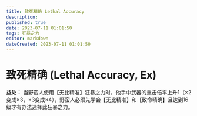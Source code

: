 ```yaml
---
title: 致死精确 Lethal Accuracy
description: 
published: true
date: 2023-07-11 01:01:50
tags: 狂暴之力
editor: markdown
dateCreated: 2023-07-11 01:01:50
---
```


# 致死精确 (Lethal Accuracy, Ex)

**益处：** 当野蛮人使用【无比精准】狂暴之力时，他手中武器的重击倍率上升1（×2变成×3，×3变成×4），野蛮人必须先学会【无比精准】和【致命精确】且达到16级才有办法选择此狂暴之力。
